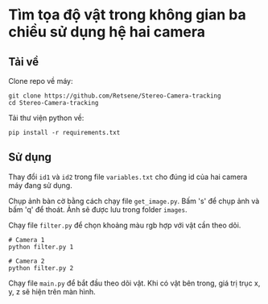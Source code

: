 # Tìm tọa độ vật trong không gian ba chiều sử dụng hệ hai camera
## Tải về 
Clone repo về máy:
```
git clone https://github.com/Retsene/Stereo-Camera-tracking
cd Stereo-Camera-tracking
```
Tải thư viện python về:
```
pip install -r requirements.txt
```
## Sử dụng
Thay đổi ```id1``` và ```id2``` trong file ```variables.txt``` cho đúng id của hai camera máy đang sử dụng.

Chụp ảnh bàn cờ bằng cách chạy file ```get_image.py```. Bấm 's' để chụp ảnh và bấm 'q' để thoát. Ảnh sẽ được lưu trong folder ```images```.

Chạy file ```filter.py``` để chọn khoảng màu rgb hợp với vật cần theo dõi.
```
# Camera 1
python filter.py 1

# Camera 2
python filter.py 2
```

Chạy file ```main.py``` để bắt đầu theo dõi vật. Khi có vật bên trong, giá trị trục x, y, z sẽ hiện trên màn hình.




